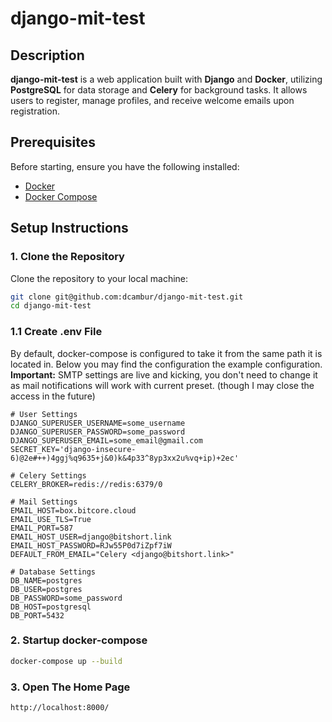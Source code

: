 # django-mit-test

## Description

**django-mit-test** is a web application built with **Django** and **Docker**, utilizing **PostgreSQL**
for data storage and **Celery** for background tasks.
It allows users to register, manage profiles, and receive welcome emails 
upon registration.

## Prerequisites

Before starting, ensure you have the following installed:

- [Docker](https://www.docker.com/get-started)
- [Docker Compose](https://docs.docker.com/compose/install/)

## Setup Instructions

### 1. Clone the Repository

Clone the repository to your local machine:

```bash
git clone git@github.com:dcambur/django-mit-test.git
cd django-mit-test
```

### 1.1 Create .env File

By default, docker-compose is configured to take it from the same path it is located in.
Below you may find the configuration the example configuration.
**Important:** SMTP settings are live and kicking, 
you don't need to change it as mail notifications will work with current preset.
(though I may close the access in the future)

```dotenv
# User Settings
DJANGO_SUPERUSER_USERNAME=some_username
DJANGO_SUPERUSER_PASSWORD=some_password
DJANGO_SUPERUSER_EMAIL=some_email@gmail.com
SECRET_KEY='django-insecure-6)@2e#++)4ggj%q9635+j&0)k&4p33^8yp3xx2u%vq+ip)+2ec'

# Celery Settings
CELERY_BROKER=redis://redis:6379/0

# Mail Settings
EMAIL_HOST=box.bitcore.cloud
EMAIL_USE_TLS=True
EMAIL_PORT=587
EMAIL_HOST_USER=django@bitshort.link
EMAIL_HOST_PASSWORD=RJw55P0d7iZpf7iW
DEFAULT_FROM_EMAIL="Celery <django@bitshort.link>"

# Database Settings
DB_NAME=postgres
DB_USER=postgres
DB_PASSWORD=some_password
DB_HOST=postgresql
DB_PORT=5432

```

### 2. Startup docker-compose 

```bash
docker-compose up --build
```

### 3. Open The Home Page

```djangourlpath
http://localhost:8000/
```